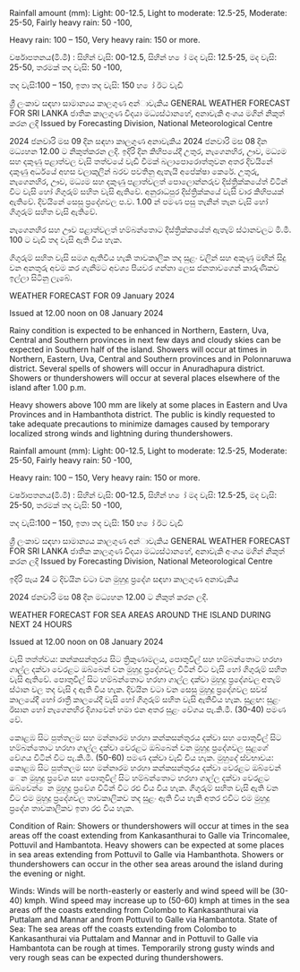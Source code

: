 Rainfall amount (mm): Light: 00-12.5, Light to moderate: 12.5-25, Moderate: 25-50, Fairly heavy rain: 50 -100,

Heavy rain: 100 – 150, Very heavy rain: 150 or more.

වර්ෂාපතනය(මි.මී) : සිහින් වැසි: 00-12.5, සිහින් හ ෝ මද වැසි: 12.5-25, මද වැසි: 25-50, තරමක් තද වැසි: 50 -100,

තද වැසි:100 – 150, ඉතා තද වැසි: 150 හ ෝ ඊට වැඩි

ශ්‍රී ලංකාව සඳහා සාමාන්‍යය කාලගුණ අන්‍ාවැකිය GENERAL WEATHER FORECAST FOR SRI LANKA ජාතික කාලගුණ විදයා මධ්‍යස්ථානහේ, අනාවැකි අංශය මගින් නිකුත් කරන ලදි Issued by Forecasting Division, National Meteorological Centre

2024 ජනවාරි මස 09 දින සඳහා කාලගුණ අනාවැකිය 2024 ජනවාරි මස 08 දින මධ්‍යහන 12.00 ට නිකුත්කරන ලදි. ඉදිරි දින කිහිපයේදී උතුර, නැගෙනහිර, ඌව, මධ්‍යම සහ දකුණු පළාත්වල වැසි තත්වයේ වැඩි වීමක් බලාපොරොත්තුවන අතර දිවයිනේ දකුණු අර්ධයේ අහස වලාකුලින් බරව පවතිනු ඇතැයි අපේක්ෂා කෙරේ. උතුරු, නැගෙනහිර, ඌව, මධ්‍යම සහ දකුණු පළාත්වලත් පොලොන්නරුව දිස්ත්‍රික්කයේත් විටින් විට වැසි හෝ ගිගුරුම් සහිත වැසි ඇතිවේ. අනුරාධපුර දිස්ත්‍රික්කයේ වැසි වාර කිහිපයක් ඇතිවේ. දිවයිනේ සෙසු ප්‍රදේශවල ප.ව. 1.00 න් පමණ පසු තැනින් තැන වැසි හෝ ගිගුරුම් සහිත වැසි ඇතිවේ.

නැගෙනහිර සහ ඌව පළාත්වලත් හම්බන්තොට දිස්ත්‍රික්කයේත් ඇතැම් ස්ථානවලට මි.මී. 100 ට වැඩි තද වැසි ඇති විය හැක.

ගිගුරුම් සහිත වැසි සමග ඇතිවිය හැකි තාවකාලික තද සුළං වලින් සහ අකුණු මඟින් සිදු වන අනතුරු අවම කර ගැනීමට අවශ්‍ය පියවර ගන්නා ලෙස ජනතාවගෙන් කාරුණිකව ඉල්ලා සිටිනු ලැබේ.

WEATHER FORECAST FOR 09 January 2024

Issued at 12.00 noon on 08 January 2024

Rainy condition is expected to be enhanced in Northern, Eastern, Uva, Central and Southern provinces in next few days and cloudy skies can be expected in Southern half of the island. Showers will occur at times in Northern, Eastern, Uva, Central and Southern provinces and in Polonnaruwa district. Several spells of showers will occur in Anuradhapura district. Showers or thundershowers will occur at several places elsewhere of the island after 1.00 p.m.

Heavy showers above 100 mm are likely at some places in Eastern and Uva Provinces and in Hambanthota district. The public is kindly requested to take adequate precautions to minimize damages caused by temporary localized strong winds and lightning during thundershowers.

Rainfall amount (mm): Light: 00-12.5, Light to moderate: 12.5-25, Moderate: 25-50, Fairly heavy rain: 50 -100,

Heavy rain: 100 – 150, Very heavy rain: 150 or more.

වර්ෂාපතනය(මි.මී) : සිහින් වැසි: 00-12.5, සිහින් හ ෝ මද වැසි: 12.5-25, මද වැසි: 25-50, තරමක් තද වැසි: 50 -100,

තද වැසි:100 – 150, ඉතා තද වැසි: 150 හ ෝ ඊට වැඩි

ශ්‍රී ලංකාව සඳහා සාමාන්‍යය කාලගුණ අන්‍ාවැකිය GENERAL WEATHER FORECAST FOR SRI LANKA ජාතික කාලගුණ විදයා මධ්‍යස්ථානහේ, අනාවැකි අංශය මගින් නිකුත් කරන ලදි Issued by Forecasting Division, National Meteorological Centre

ඉදිරි පැය 24 ට දිවයින වටා වන මුහුදු ප්‍රදේශ සඳහා කාලගුණ අනාවැකිය

2024 ජනවාරි මස 08 දින මධ්‍යහන 12.00 ට නිකුත් කරන ලදි.

WEATHER FORECAST FOR SEA AREAS AROUND THE ISLAND DURING NEXT 24 HOURS

Issued at 12.00 noon on 08 January 2024

වැසි තත්ත්වය: කන්කසන්තුරය සිට ත්‍රිකුණාමලය, පොතුවිල් සහ හම්බන්තොට හරහා ගාල්ල දක්වා වෙරළට ඔබ්බෙන් වන මුහුදු ප්‍රදේශවල විටින් විට වැසි හෝ ගිගුරුම් සහිත වැසි ඇතිවේ. පොතුවිල් සිට හම්බන්තොට හරහා ගාල්ල දක්වා මුහුදු ප්‍රදේශවල අතැම් ස්ථාන වල තද වැසි ද ඇති විය හැක. දිවයින වටා වන සෙසු මුහුදු ප්‍රදේශවල සවස් කාලයේදී හෝ රාත්‍රී කාලයේදී වැසි හෝ ගිගුරුම් සහිත වැසි ඇතිවිය හැක. සුළඟ: සුළං ඊසාන හෝ නැගෙනහිර දිශාවෙන් හමා එන අතර සුළං වේගය පැ.කි.මී. (30-40) පමණ වේ.

කොළඹ සිට පුත්තලම සහ මන්නාරම හරහා කන්කසන්තුරය දක්වා සහ පොතුවිල් සිට හම්බන්තොට හරහා ගාල්ල දක්වා වෙරළට ඔබ්බෙන් වන මුහුදු ප්‍රදේශවල සුළගේ වේගය විටින් විට පැ.කි.මී. (50-60) පමණ දක්වා වැඩි විය හැක. මුහුදේ ස්වභාවය: කොළඹ සිට පුත්තලම සහ මන්නාරම හරහා කන්කසන්තුරය දක්වා වෙරළට ඔබ්වෙන් ෙන මුහුදු ප්‍රවේශ සහ පොතුවිල් සිට හම්බන්තොට හරහා ගාල්ල දක්වා වෙරළට ඔබ්වෙන් ෙන මුහුදු ප්‍රවේශ විටින් විට රළු විය විය හැක. ගිගුරුම් සහිත වැසි ඇති වන විට එම මුහුදු ප්‍රදේශවල තාවකාලිකව තද සුළං ඇති විය හැකි අතර එවිට එම මුහුදු ප්‍රදේශ තාවකාලිකව ඉතා රළු විය හැක.

Condition of Rain: Showers or thundershowers will occur at times in the sea areas off the coast extending from Kankasanthurai to Galle via Trincomalee, Pottuvil and Hambantota. Heavy showers can be expected at some places in sea areas extending from Pottuvil to Galle via Hambanthota. Showers or thundershowers can occur in the other sea areas around the island during the evening or night.

Winds: Winds will be north-easterly or easterly and wind speed will be (30-40) kmph. Wind speed may increase up to (50-60) kmph at times in the sea areas off the coasts extending from Colombo to Kankasanthurai via Puttalam and Mannar and from Pottuvil to Galle via Hambantota. State of Sea: The sea areas off the coasts extending from Colombo to Kankasanthurai via Puttalam and Mannar and in Pottuvil to Galle via Hambantota can be rough at times. Temporarily strong gusty winds and very rough seas can be expected during thundershowers.